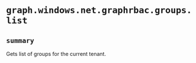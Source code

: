 # `graph.windows.net.graphrbac.groups.list`

## `summary`
Gets list of groups for the current tenant.


